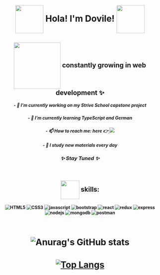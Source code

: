 
<h1 align="center"> <img src="https://media.giphy.com/media/YZjFV69SShm1nWApIt/giphy.gif" width="90" align="center"/> <strong  align="center"> Hola! I'm Dovile! <strong> <img src="https://media.giphy.com/media/YZjFV69SShm1nWApIt/giphy.gif" width="90" align="center"/></h1>

## <img src="https://media.giphy.com/media/9apbJ0zKpujFkOLzmy/giphy.gif" width="150" align="center"/> constantly growing in web development ✨
<!--
**doviletumaite/doviletumaite** is a ✨ _special_ ✨ repository because its `README.md` (this file) appears on your GitHub profile.

Here are some ideas to get you started:
-->
##### - 🔭 I'm currently working on my Strive School capstone project 
##### - 🌱 I’m currently learning TypeScript and German 
##### - 📫 How to reach me: here 👉<a href="https://www.linkedin.com/in/dovile-tumaite-24b952197/" target="_blank">  <img src="https://img.shields.io/badge/LinkedIn-0077B5?style=for-the-badge&logo=linkedin&logoColor=white"/></a>
##### - 🚀 I study new materials every day 

### <p align="center"><i> ✨ Stay Tuned ✨ </i></p>
  
  <br />

## <img src="https://media4.giphy.com/media/RvM4XTjdiFBwQ28R3y/giphy.gif?cid=ecf05e47om7gg0i7aipmgyohyyfow9igkwqxb2uy7wsjrxs4&rid=giphy.gif&ct=g" width="60" align="center"/> skills: 

![HTML5](https://img.shields.io/static/v1?message=HTML5&logo=html5&labelColor=5c5c5c&color=E34F26&logoColor=white&label=%20)
![CSS3](https://img.shields.io/static/v1?message=CSS3&logo=css3&labelColor=5c5c5c&color=1572B6&logoColor=white&label=%20)
![javascript](https://img.shields.io/static/v1?message=JavaScript&logo=javascript&labelColor=5c5c5c&color=F7DF1E&logoColor=white&label=%20)
![bootstrap](https://img.shields.io/static/v1?message=Bootstrap&logo=bootstrap&labelColor=5c5c5c&color=blueviolet&logoColor=white&label=%20)
![react](https://img.shields.io/static/v1?message=ReactJS&logo=react&labelColor=5c5c5c&color=1182c3&logoColor=white&label=%20)
![redux](https://img.shields.io/static/v1?message=Redux&logo=redux&labelColor=5c5c5c&color=764ABC&logoColor=white&label=%20)
![express](https://img.shields.io/static/v1?message=Express&logo=express&labelColor=5c5c5c&color=259DFF&logoColor=white&label=%20)
![nodejs](https://img.shields.io/static/v1?message=NodeJS&logo=node.js&labelColor=5c5c5c&color=026E00&logoColor=white&label=%20)
![mongodb](https://img.shields.io/static/v1?message=MongoDB&logo=mongodb&labelColor=5c5c5c&color=brightgreen&logoColor=white&label=%20)
![postman](https://img.shields.io/static/v1?message=Postman&logo=postman&labelColor=5c5c5c&color=FF6C37&logoColor=white&label=%20)

<br />

# ![Anurag's GitHub stats](https://github-readme-stats.vercel.app/api?username=doviletumaite&show_icons=true&theme=radical&align=center)
# [![Top Langs](https://github-readme-stats.vercel.app/api/top-langs/?username=doviletumaite&langs_count=8&theme=radical)](https://github.com/anuraghazra/github-readme-stats)
